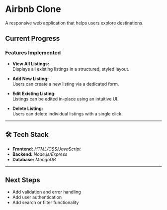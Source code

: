 # Airbnb Clone
A responsive web application that helps users explore destinations.

##  Current Progress

###  Features Implemented

- **View All Listings:**  
  Displays all existing listings in a structured, styled layout.

- **Add New Listing:**  
  Users can create a new listing via a dedicated form.

- **Edit Existing Listing:**  
  Listings can be edited in-place using an intuitive UI.

- **Delete Listing:**  
  Users can delete individual listings with a single click.

---

## 🛠️ Tech Stack

- **Frontend:** *HTML/CSS/JavaScript*
- **Backend:** *Node.js/Express*
- **Database:** *MongoDB*

---

##  Next Steps 

- Add validation and error handling 
- Add user authentication
- Add search or filter functionality





